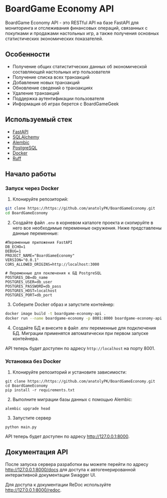 # BoardGame Economy API

BoardGame Economy API - это RESTful API на базе FastAPI для мониторинга и отслеживания финансовых операций, связанных с покупками и продажами настольных игр, а также получения основных статистических экономических показателей.

## Особенности

- Получение общих статиститческих данных об экономической составляющей настольных игр пользователя
- Получение списка всех транзакций
- Добавление новых транзакций
- Обновление сведений о транзакциях
- Удаление транзакций
- Поддержка аутентификации пользователя
- Информация об играх берется с BoardGameGeek
## Используемый стек

- [FastAPI](https://fastapi.tiangolo.com)
- [SQLAlchemy](https://www.sqlalchemy.org) 
- [Alembic](https://alembic.sqlalchemy.org) 
- [PostgreSQL](https://www.postgresql.org) 
- [Docker](https://www.docker.com) 
- [Ruff](https://docs.astral.sh/ruff/tutorial/) 

## Начало работы
### Запуск через Docker
1. Клонируйте репозиторий:

```bash
git clone https://https://github.com/anatolyPK/BoardGameEconomy.git
cd BoardGameEconomy
```

2. Создайте файл `.env` в корневом каталоге проекта и скопируйте в него все необходимые переменные окружения. Ниже представлены данные переменные:

```
#Переменные приложения FastAPI
DB_ECHO=1
DEBUG=1
PROJECT_NAME="BoardGameEconomy"
VERSION="0.0.1"
CORS_ALLOWED_ORIGINS=http://localhost:3000

# Переменные для поключения к БД PostgreSQL
POSTGRES_DB=db_name
POSTGRES_USER=db_user
POSTGRES_PASSWORD=db_pass
POSTGRES_HOST=localhost
POSTGRES_PORT=db_port
```

3. Соберите Docker образ и запустите контейнер:

```bash
docker image build -t boardgame-economy-api .
docker run --name boardgame-economy -p 8001:8000 boardgame-economy-api
```


4. Создайте БД и внесите в файл .env переменные для подключения БД. Миграции применятся автоматически при первом запуске контейнера.


 API теперь будет доступен по адресу `http://localhost` на порту 8001.
 

### Установка без Docker

1. Клонируйте репозиторий и установите зависимости:

```
git clone https://https://github.com/anatolyPK/BoardGameEconomy.git
cd BoardGameEconomy
pip install -r requirements.txt
```
2. Выполните миграции базы данных с помощью Alembic:

```
alembic upgrade head
```
3. Запустите сервер


```
python main.py
```
API теперь будет доступен по адресу http://127.0.0.1:8000.

## Документация API

После запуска сервера разработки вы можете перейти по адресу http://127.0.0.1:8000/docs для доступа к автогенерированной интерактивной документации Swagger UI. 

Для доступа к документации ReDoc используйте http://127.0.0.1:8000/redoc.

